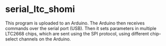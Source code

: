 # serial_ltc_shomi

This program is uploaded to an Arduino.
The Arduino then receives commands over the serial port (USB).
Then it sets parameters in multiple LTC2668 chips, which are
sent using the SPI protocol, using different chip-select
channels on the Arduino.